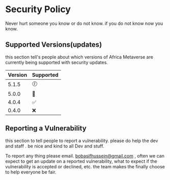 # Security Policy
Never hurt someone you know or do not know.
if you do not  know now you know.

## Supported Versions(updates)

this section tell's people about which versions of Africa Metaverse are
currently being supported with security updates.

| Version | Supported          |
| ------- | ------------------ |
| 5.1.5   | 🕖 |
| 5.0.0   | 🎱               |
| 4.0.4   | :white_check_mark: |
| 0.4.0   | :x:                |

## Reporting a Vulnerability

this section to tell people to report a vulnerability.
please do help the dev and staff .
be nice and kind to all Dev and stuff.

To report any thing please email. bobasifhussein@gmail.com , often we can expect to get an update on a
reported vulnerability, what to expect if the vulnerability is accepted or
declined, etc. the team makes the finally choose to help everyone be fair. 

